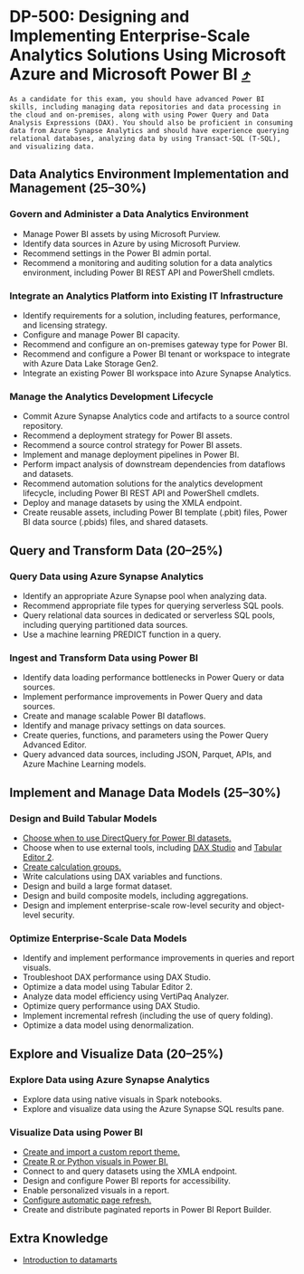 # DP-500: Designing and Implementing Enterprise-Scale Analytics Solutions Using Microsoft Azure and Microsoft Power BI [⤴](https://learn.microsoft.com/en-us/credentials/certifications/resources/study-guides/dp-500)
`
As a candidate for this exam, you should have advanced Power BI skills, including managing data repositories and data processing in the cloud and on-premises, along with using Power Query and Data Analysis Expressions (DAX). You should also be proficient in consuming data from Azure Synapse Analytics and should have experience querying relational databases, analyzing data by using Transact-SQL (T-SQL), and visualizing data.
`

## Data Analytics Environment Implementation and Management (25–30%)

### Govern and Administer a Data Analytics Environment
- Manage Power BI assets by using Microsoft Purview.
- Identify data sources in Azure by using Microsoft Purview.
- Recommend settings in the Power BI admin portal.
- Recommend a monitoring and auditing solution for a data analytics environment, including Power BI REST API and PowerShell cmdlets.

### Integrate an Analytics Platform into Existing IT Infrastructure
- Identify requirements for a solution, including features, performance, and licensing strategy.
- Configure and manage Power BI capacity.
- Recommend and configure an on-premises gateway type for Power BI.
- Recommend and configure a Power BI tenant or workspace to integrate with Azure Data Lake Storage Gen2.
- Integrate an existing Power BI workspace into Azure Synapse Analytics.

### Manage the Analytics Development Lifecycle
- Commit Azure Synapse Analytics code and artifacts to a source control repository.
- Recommend a deployment strategy for Power BI assets.
- Recommend a source control strategy for Power BI assets.
- Implement and manage deployment pipelines in Power BI.
- Perform impact analysis of downstream dependencies from dataflows and datasets.
- Recommend automation solutions for the analytics development lifecycle, including Power BI REST API and PowerShell cmdlets.
- Deploy and manage datasets by using the XMLA endpoint.
- Create reusable assets, including Power BI template (.pbit) files, Power BI data source (.pbids) files, and shared datasets.

## Query and Transform Data (20–25%)

### Query Data using Azure Synapse Analytics
- Identify an appropriate Azure Synapse pool when analyzing data.
- Recommend appropriate file types for querying serverless SQL pools.
- Query relational data sources in dedicated or serverless SQL pools, including querying partitioned data sources.
- Use a machine learning PREDICT function in a query.

### Ingest and Transform Data using Power BI
- Identify data loading performance bottlenecks in Power Query or data sources.
- Implement performance improvements in Power Query and data sources.
- Create and manage scalable Power BI dataflows.
- Identify and manage privacy settings on data sources.
- Create queries, functions, and parameters using the Power Query Advanced Editor.
- Query advanced data sources, including JSON, Parquet, APIs, and Azure Machine Learning models.

## Implement and Manage Data Models (25–30%)

### Design and Build Tabular Models
- [Choose when to use DirectQuery for Power BI datasets.](https://learn.microsoft.com/en-us/power-bi/connect-data/desktop-use-directquery)
- Choose when to use external tools, including [DAX Studio](https://daxstudio.org/docs/intro/) and [Tabular Editor 2](https://www.sqlbi.com/tools/tabular-editor/).
- [Create calculation groups.](https://learn.microsoft.com/en-us/analysis-services/tabular-models/calculation-groups?view=asallproducts-allversions)
- Write calculations using DAX variables and functions.
- Design and build a large format dataset.
- Design and build composite models, including aggregations.
- Design and implement enterprise-scale row-level security and object-level security.

### Optimize Enterprise-Scale Data Models
- Identify and implement performance improvements in queries and report visuals.
- Troubleshoot DAX performance using DAX Studio.
- Optimize a data model using Tabular Editor 2.
- Analyze data model efficiency using VertiPaq Analyzer.
- Optimize query performance using DAX Studio.
- Implement incremental refresh (including the use of query folding).
- Optimize a data model using denormalization.

## Explore and Visualize Data (20–25%)

### Explore Data using Azure Synapse Analytics
- Explore data using native visuals in Spark notebooks.
- Explore and visualize data using the Azure Synapse SQL results pane.

### Visualize Data using Power BI
- [Create and import a custom report theme.](https://learn.microsoft.com/en-us/power-bi/create-reports/desktop-report-themes)
- [Create R or Python visuals in Power BI.](https://learn.microsoft.com/en-us/power-bi/connect-data/desktop-python-visuals)
- Connect to and query datasets using the XMLA endpoint.
- Design and configure Power BI reports for accessibility.
- Enable personalized visuals in a report.
- [Configure automatic page refresh.](https://learn.microsoft.com/en-us/power-bi/create-reports/desktop-automatic-page-refresh)
- Create and distribute paginated reports in Power BI Report Builder.

## Extra Knowledge
* [Introduction to datamarts](https://learn.microsoft.com/en-us/power-bi/transform-model/datamarts/datamarts-overview)
